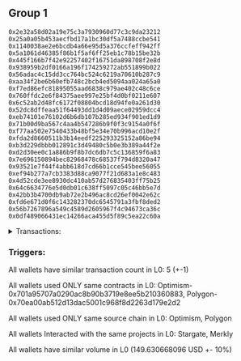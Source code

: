 ## Group 1

```0xd12f743399c98be9b82ff0398ffd6e9210c52a01
0x2e32a58d02a19e75c3a7930960d77c3c9da23212
0x25a0a05b453aecfbd17a1bc30df5a7488ccbe541
0x1140038ae2e6bcdb4a66e95d5a376ccfeff942ff
0x5a1061d46385f86b1f5af6ff25eb1c78b15be32b
0x445f166b7f42e92257402f16751da898708f2e8d
0x938959b2df0166a196f174259272ab551899b022
0x56adac4c15dd3cc764bc524c6219a70610b287c9
0xaa34f2be6b60efb748c2bcb4ed5094aa024a65a0
0xf7ed86efc81895055aad6838c979ae402c48c6ce
0x760ffdc2e6f84375aee997e25bf4d0bf0211e607
0x6c52ab2d48fc6172f08804bcd18d94fe0a261d30
0x52dc8dffeaa51f64493dd1d4d09aece02959dcc4
0xeb74101e76102d6b6db107b285ed934f901ed1d9
0x71b00d9ba567c4aa4b547286b9f0f3c9154a0f6f
0xf77aa502e7540433b48bf5e34e70b996acd10e2f
0xfda2d8660511b3b14eedf225293325152a86be94
0xb3d229dbbb012891c3d49480c5b0e3b389a44f2e
0xd2d30ee0c1a886b9f8b7dc6db7c5c136859f6a83
0x7e696150894bec82968478c68537f794d8320a47
0x93521e7f44f4abb618d7cd66b1cce545bee56055
0xef94b277a7cb3383d88ca9077f21d683a1e8c483
0x4d52cde3ee8930dc410ab57d276835403ff75b25
0x64c6634776e5d0db01c638ff5097c05c46bb5e7d
0x42bb3b4700db9ab72e2b496ac8cd26ef0042e62c
0xfd6e671d0f6c143282370dc6545791a3fbf8ded2
0x56b7267896a549c4589d2605967f4c94673ca36c
0x0df489066431ec14266aca455d5f89c5ea22c60a
```
<details>
<summary>Transactions:</summary>

Hashes: 

Wallet: 0xd12f743399c98be9b82ff0398ffd6e9210c52a01

       Hash: 0x806e5c824dab999f40f3ccc97cca3d693f66d485803c3b5ae152428c7277f810
         - source chain: Optimism
         - destination chain: Polygon
         - project: Stargate
         - contract: 0x701a95707a0290ac8b90b3719e8ee5b210360883
         - value USD: 149.630668096
       Hash: 0x717ec1842800db3453c1853a888457f1f8b7feb359eff810729f04a77dcaecc4
         - source chain: Polygon
         - destination chain: Merit Circle
         - project: Merkly
         - contract: 0x70ea00ab512d13dac5001c968f8d2263d179e2d2
       Hash: 0xbd606e64f175ad253dd5e31b383bf9fe517e523dce26995c918409ca1098cff7
         - source chain: Polygon
         - destination chain: Mode
         - project: Merkly
         - contract: 0x70ea00ab512d13dac5001c968f8d2263d179e2d2
       Hash: 0xe29a91b9a5ea76d0b54fb9a23ab3ab1cf1e381d89874b2b10566ebcaa5bde2d3
         - source chain: Polygon
         - destination chain: Optimism
         - project: Merkly
         - contract: 0x70ea00ab512d13dac5001c968f8d2263d179e2d2
       Hash: 0xf7eef76b6f8393041f44f2955d0f12e49d9ffed05b0fc239bb895111bfc15368
         - source chain: Polygon
         - destination chain: Fuse Mainnet
         - project: Merkly
         - contract: 0x70ea00ab512d13dac5001c968f8d2263d179e2d2
Wallet: 0x2e32a58d02a19e75c3a7930960d77c3c9da23212

       Hash:0xa873a58597b2bdf8500339594a6084fb6a73240463b3caeeda412e3a32e2896f
         - source chain: Optimism
         - destination chain: Polygon
         - project: Stargate
         - contract: 0x701a95707a0290ac8b90b3719e8ee5b210360883
         - value USD: 149.633437126
       Hash:0xa4a2f13b7806f8b449b02ae007de815ced1f9b95c1ed53a6e7e2a4029182ae31
         - source chain: Polygon
         - destination chain: Celo Mainnet
         - project: Merkly
         - contract: 0x70ea00ab512d13dac5001c968f8d2263d179e2d2
       Hash:0x263cc0d239a745d0569cc1c5c2f0ec2e29dbc1eb00bac5e685182583cf8e1491
         - source chain: Polygon
         - destination chain: Fuse Mainnet
         - project: Merkly
         - contract: 0x70ea00ab512d13dac5001c968f8d2263d179e2d2
       Hash:0x8425a878534325d0e282411c1b67b285e299c2d418cccb01e8b1b5ddd43da2f1
         - source chain: Polygon
         - destination chain: Klaytn Mainnet Cypress
         - project: Merkly
         - contract: 0x70ea00ab512d13dac5001c968f8d2263d179e2d2
       Hash:0xef548952e811952f0ac7ad96a7c6fdd2a439ca37aee4096d0e5c8a1340ecfd1d
         - source chain: Polygon
         - destination chain: Klaytn Mainnet Cypress
         - project: Merkly
         - contract: 0x70ea00ab512d13dac5001c968f8d2263d179e2d2
Wallet: 0x25a0a05b453aecfbd17a1bc30df5a7488ccbe541

       Hash:0x7c8559dffcf2acefe7ee2a5aaadbe4661d3f10f7e42d25b53636fec4e951705d
         - source chain: Optimism
         - destination chain: Polygon
         - project: Stargate
         - contract: 0x701a95707a0290ac8b90b3719e8ee5b210360883
         - value USD: 149.629842684
       Hash:0xe02db31fa7b796371f1ffaa8a324bf1fd316f78fb682cfb93660214694e92c7a
         - source chain: Polygon
         - destination chain: Moonbeam
         - project: Merkly
         - contract: 0x70ea00ab512d13dac5001c968f8d2263d179e2d2
       Hash:0x190077f72f344b29743c57546cc01c603bf0e510cca6d8e0a41eb9849243de51
         - source chain: Polygon
         - destination chain: Moonriver
         - project: Merkly
         - contract: 0x70ea00ab512d13dac5001c968f8d2263d179e2d2
       Hash:0xd7062c08f688d104b96d8ec5d532b73778c46786483937e3e23e8e39ded3450e
         - source chain: Polygon
         - destination chain: Gnosis
         - project: Merkly
         - contract: 0x70ea00ab512d13dac5001c968f8d2263d179e2d2
       Hash:0x020e6feb8e8e5a88edd4b387fc6d53be05b383e87b93a51ffdc6c183a419d4ca
         - source chain: Polygon
         - destination chain: Moonbeam
         - project: Merkly
         - contract: 0x70ea00ab512d13dac5001c968f8d2263d179e2d2
Wallet: 0x1140038ae2e6bcdb4a66e95d5a376ccfeff942ff

       Hash:0xa1b8d7c672471870403869a79740ce414133929006c0cb76516df63dfc86fc46
         - source chain: Optimism
         - destination chain: Polygon
         - project: Stargate
         - contract: 0x701a95707a0290ac8b90b3719e8ee5b210360883
         - value USD: 149.634858114
       Hash:0xe972cdd9619dc4a68955280a2ff25915d622cf40a8dffda2c4f61cf5ea7f1aae
         - source chain: Polygon
         - destination chain: DFK
         - project: Merkly
         - contract: 0x70ea00ab512d13dac5001c968f8d2263d179e2d2
       Hash:0x2da12b862164eec7faa53a76c0aa310e3bd858450550d77666b442dd8b1f67e7
         - source chain: Polygon
         - destination chain: Viction
         - project: Merkly
         - contract: 0x70ea00ab512d13dac5001c968f8d2263d179e2d2
       Hash:0xc00ec80d9e51bc6dd3de25e4c504d77cb1c911922c794bf8896c0a90421c9db2
         - source chain: Polygon
         - destination chain: Merit Circle
         - project: Merkly
         - contract: 0x70ea00ab512d13dac5001c968f8d2263d179e2d2
       Hash:0xbbaad10e1b8da529f34f5fe3012140242a89954dd746d8c06a526c056cf5a125
         - source chain: Polygon
         - destination chain: Moonriver
         - project: Merkly
         - contract: 0x70ea00ab512d13dac5001c968f8d2263d179e2d2
Wallet: 0x5a1061d46385f86b1f5af6ff25eb1c78b15be32b

       Hash:0xb44c36b40ecf68f9683bd6ba66a6aab32eb0156079814741e76b194b9225df1a
         - source chain: Optimism
         - destination chain: Polygon
         - project: Stargate
         - contract: 0x701a95707a0290ac8b90b3719e8ee5b210360883
         - value USD: 149.618193975
       Hash:0x943cb92c7a1f4d7a967ef1254d9d51c35eebc73d58f70cbe809e574390921774
         - source chain: Polygon
         - destination chain: Mode
         - project: Merkly
         - contract: 0x70ea00ab512d13dac5001c968f8d2263d179e2d2
       Hash:0x58fc61655cdd6e23afdc9922bb5611b87d6435a5b668269dff50aa58090d756e
         - source chain: Polygon
         - destination chain: Optimism
         - project: Merkly
         - contract: 0x70ea00ab512d13dac5001c968f8d2263d179e2d2
       Hash:0xe07c46fd933dc039c0daa77f743d19379f0c3641ac686a411b5741d58753424a
         - source chain: Polygon
         - destination chain: Celo Mainnet
         - project: Merkly
         - contract: 0x70ea00ab512d13dac5001c968f8d2263d179e2d2
       Hash:0x8a9ad933967eed34e71646c8b712e5b715c59e2af5650b7bb1afec7dc4376fee
         - source chain: Polygon
         - destination chain: Gnosis
         - project: Merkly
         - contract: 0x70ea00ab512d13dac5001c968f8d2263d179e2d2
Wallet: 0x445f166b7f42e92257402f16751da898708f2e8d

       Hash:0x62fa035a6724acaa9357f07aace81f90b31ba1a5be7abfa098d71252391af387
         - source chain: Optimism
         - destination chain: Polygon
         - project: Stargate
         - contract: 0x701a95707a0290ac8b90b3719e8ee5b210360883
         - value USD: 149.598927688
       Hash:0x68b075cf647233956de47104eaa47170b3e40d642e0e79904d44d44be23b2d7d
         - source chain: Polygon
         - destination chain: Fuse Mainnet
         - project: Merkly
         - contract: 0x70ea00ab512d13dac5001c968f8d2263d179e2d2
       Hash:0xbd75f534e1bc64dd541a4fe56746ab1a1f175c386319c80accdf416754eecb28
         - source chain: Polygon
         - destination chain: Klaytn Mainnet Cypress
         - project: Merkly
         - contract: 0x70ea00ab512d13dac5001c968f8d2263d179e2d2
       Hash:0x3973088e9fd8fc4ef79faa4b85003d61a95cf320f9caa10c4660c2d6aef27d84
         - source chain: Polygon
         - destination chain: Moonriver
         - project: Merkly
         - contract: 0x70ea00ab512d13dac5001c968f8d2263d179e2d2
       Hash:0xd0055b6991f282e9fdba13648e651032d302ed87a1ab751c0faf5eaeeb3b9487
         - source chain: Polygon
         - destination chain: DFK
         - project: Merkly
         - contract: 0x70ea00ab512d13dac5001c968f8d2263d179e2d2
Wallet: 0x938959b2df0166a196f174259272ab551899b022

       Hash:0xab92bd5a95aaa7ec0a5bb8c65b5b7fce5934dafb864bf40c3e326cf6444b13dd
         - source chain: Optimism
         - destination chain: Polygon
         - project: Stargate
         - contract: 0x701a95707a0290ac8b90b3719e8ee5b210360883
         - value USD: 149.604650614
       Hash:0x6e26d7e940901dc92146d946c4c57f204fbfc77afb04d0345d83105e3dcbe6a3
         - source chain: Polygon
         - destination chain: Gnosis
         - project: Merkly
         - contract: 0x70ea00ab512d13dac5001c968f8d2263d179e2d2
       Hash:0x3c1d0f32549ab2c2421029bc3545c53a94307c350876d2a543b0e3f97e807827
         - source chain: Polygon
         - destination chain: DFK
         - project: Merkly
         - contract: 0x70ea00ab512d13dac5001c968f8d2263d179e2d2
       Hash:0x754b30144c81d51c79a5ea50eb3b70a446fa7d6c08333e896af1092cc616cec6
         - source chain: Polygon
         - destination chain: Viction
         - project: Merkly
         - contract: 0x70ea00ab512d13dac5001c968f8d2263d179e2d2
       Hash:0x025e5b4652dbdf1a322729339e11cfcd5f990d8ebd75613986eb5bcfedd247e3
         - source chain: Polygon
         - destination chain: Viction
         - project: Merkly
         - contract: 0x70ea00ab512d13dac5001c968f8d2263d179e2d2
Wallet: 0x56adac4c15dd3cc764bc524c6219a70610b287c9

       Hash:0xdc3aa123d203db7b0abd882540450f10f88f7687ec453c1cee78a842d1a8ed38
         - source chain: Optimism
         - destination chain: Polygon
         - project: Stargate
         - contract: 0x701a95707a0290ac8b90b3719e8ee5b210360883
         - value USD: 149.627794142
       Hash:0x9faf196a45454d63415d20b983f9ee11013c4f6ced3610d74e3f4ee12f5b6de2
         - source chain: Polygon
         - destination chain: Merit Circle
         - project: Merkly
         - contract: 0x70ea00ab512d13dac5001c968f8d2263d179e2d2
       Hash:0x2bc5ab7db17d298e252ba430fe2ccac54bfdeba8507f6df19543eead035bd25c
         - source chain: Polygon
         - destination chain: Mode
         - project: Merkly
         - contract: 0x70ea00ab512d13dac5001c968f8d2263d179e2d2
       Hash:0x206c39a571bb6b20406fdb0a354ddc97a3e05b971862b2dc249a8b4c9ae8190a
         - source chain: Polygon
         - destination chain: Optimism
         - project: Merkly
         - contract: 0x70ea00ab512d13dac5001c968f8d2263d179e2d2
       Hash:0xacdc3a15f35c5eec609cf248cd6b3cbda51ff4a3cf17100746cc5949ea31e066
         - source chain: Polygon
         - destination chain: Merit Circle
         - project: Merkly
         - contract: 0x70ea00ab512d13dac5001c968f8d2263d179e2d2
Wallet: 0xaa34f2be6b60efb748c2bcb4ed5094aa024a65a0

       Hash:0xdb80b92c7d28901087ff19d707e0ced14062221fd9e766a0762e00c8c9039865
         - source chain: Optimism
         - destination chain: Polygon
         - project: Stargate
         - contract: 0x701a95707a0290ac8b90b3719e8ee5b210360883
         - value USD: 149.62484624
       Hash:0x5ce8140ccecb3a2403c8f2ab8be02e2674bb0d1e79ca5ab854b7d2b337704e33
         - source chain: Polygon
         - destination chain: Celo Mainnet
         - project: Merkly
         - contract: 0x70ea00ab512d13dac5001c968f8d2263d179e2d2
       Hash:0xa1fecd584dff479c39b59f2193b3ce586db5158bc08c45d41259dbaf3cee8e92
         - source chain: Polygon
         - destination chain: Klaytn Mainnet Cypress
         - project: Merkly
         - contract: 0x70ea00ab512d13dac5001c968f8d2263d179e2d2
       Hash:0x71abaf7628b90b4f292d1888ab43ef40442eed74b74fed4dc7fe14a89e4d99f5
         - source chain: Polygon
         - destination chain: Moonbeam
         - project: Merkly
         - contract: 0x70ea00ab512d13dac5001c968f8d2263d179e2d2
       Hash:0x9817323bc9d98cd49f494cb0997837d2fdeb1689b28d4b09da28a22a0a6b7f9c
         - source chain: Polygon
         - destination chain: Mode
         - project: Merkly
         - contract: 0x70ea00ab512d13dac5001c968f8d2263d179e2d2
Wallet: 0xf7ed86efc81895055aad6838c979ae402c48c6ce

       Hash:0x96ed65b7e9d878f4cd41f1329e1a011a4731c3421957fa32cdc3fd579724a8c1
         - source chain: Optimism
         - destination chain: Polygon
         - project: Stargate
         - contract: 0x701a95707a0290ac8b90b3719e8ee5b210360883
         - value USD: 149.62421469
       Hash:0x9ecc768164533217e62bb72846f7f0109c19bbca88712d7f599f08b1a8e29d80
         - source chain: Polygon
         - destination chain: Moonriver
         - project: Merkly
         - contract: 0x70ea00ab512d13dac5001c968f8d2263d179e2d2
       Hash:0xc538d1ec5459bf3a3ac4da071fb1290760082e1f94bd0a64b887fafd384f6df8
         - source chain: Polygon
         - destination chain: Gnosis
         - project: Merkly
         - contract: 0x70ea00ab512d13dac5001c968f8d2263d179e2d2
       Hash:0x3663be09e939aa96da38eecb2d77ca02118c8231208b45aabc175abf860060c5
         - source chain: Polygon
         - destination chain: DFK
         - project: Merkly
         - contract: 0x70ea00ab512d13dac5001c968f8d2263d179e2d2
       Hash:0x591ecaa81c596fbb2b734fce35f52f33332e64b85ea55e1ec90242d401101ea1
         - source chain: Polygon
         - destination chain: Aptos
         - project: Merkly
         - contract: 0x70ea00ab512d13dac5001c968f8d2263d179e2d2
Wallet: 0x760ffdc2e6f84375aee997e25bf4d0bf0211e607

       Hash:0xea427042e77bc88c3b81bfb23a53f75296cae39e69ccd5b1a7cdb5d139276292
         - source chain: Optimism
         - destination chain: Polygon
         - project: Stargate
         - contract: 0x701a95707a0290ac8b90b3719e8ee5b210360883
         - value USD: 149.644551215
       Hash:0x3a4da4b656fb6224de58c1149f55a94d1e376ee3bdcb260b2a1238ae199e7aa6
         - source chain: Polygon
         - destination chain: Viction
         - project: Merkly
         - contract: 0x70ea00ab512d13dac5001c968f8d2263d179e2d2
       Hash:0xe7e2eada8e61bede71adaf7ed3c779b909961555a291b938c16a088efb04825b
         - source chain: Polygon
         - destination chain: Merit Circle
         - project: Merkly
         - contract: 0x70ea00ab512d13dac5001c968f8d2263d179e2d2
       Hash:0x7dd7c2cf97f972e12a0a66a058147dec4d249ba148703ec900ab7ad5ff1792d7
         - source chain: Polygon
         - destination chain: Mode
         - project: Merkly
         - contract: 0x70ea00ab512d13dac5001c968f8d2263d179e2d2
       Hash:0x3ea5b578f202363825bd3c4ef746b0a2619020deb0eb893dfa6f3121f1901d25
         - source chain: Polygon
         - destination chain: Celo Mainnet
         - project: Merkly
         - contract: 0x70ea00ab512d13dac5001c968f8d2263d179e2d2
Wallet: 0x6c52ab2d48fc6172f08804bcd18d94fe0a261d30

       Hash:0x350582f6a8b18b75d0f76254ee7fcb5e867d5ee5c1558f2bf7da4374b8ea2711
         - source chain: Optimism
         - destination chain: Polygon
         - project: Stargate
         - contract: 0x701a95707a0290ac8b90b3719e8ee5b210360883
         - value USD: 149.642646571
       Hash:0x23f119423865205b2fc2485e167d3fb3d04371987cf59bb3e8a63abe48dee647
         - source chain: Polygon
         - destination chain: Optimism
         - project: Merkly
         - contract: 0x70ea00ab512d13dac5001c968f8d2263d179e2d2
       Hash:0xe038028bd49cf2908b977a31ca1008bb9c1a39ebc780921dba15b9157f274d58
         - source chain: Polygon
         - destination chain: Celo Mainnet
         - project: Merkly
         - contract: 0x70ea00ab512d13dac5001c968f8d2263d179e2d2
       Hash:0x75b2960d1dfdbf676b8e831f95a5c57d5aa984be253a6cf49a538241b1498890
         - source chain: Polygon
         - destination chain: Fuse Mainnet
         - project: Merkly
         - contract: 0x70ea00ab512d13dac5001c968f8d2263d179e2d2
       Hash:0x8f91fa9f6e328ed8873b2a1a36a4c6814273549f979657bb4cfb961e88fb4f4c
         - source chain: Polygon
         - destination chain: Fuse Mainnet
         - project: Merkly
         - contract: 0x70ea00ab512d13dac5001c968f8d2263d179e2d2
Wallet: 0x52dc8dffeaa51f64493dd1d4d09aece02959dcc4

       Hash:0x1f95be170bd154a5c0ab4cf63fa0d5abb994bef48c093d0ae47ae985049ca500
         - source chain: Optimism
         - destination chain: Polygon
         - project: Stargate
         - contract: 0x701a95707a0290ac8b90b3719e8ee5b210360883
         - value USD: 149.632326916
       Hash:0x9216aed06f17ea51a605257d8b10c1cbffbb610e8c82ce831f311d471a087224
         - source chain: Polygon
         - destination chain: Klaytn Mainnet Cypress
         - project: Merkly
         - contract: 0x70ea00ab512d13dac5001c968f8d2263d179e2d2
       Hash:0xec344e27b6d26ee20f9f27a619105cff151531d15c41bd63c32eb193f46cc32b
         - source chain: Polygon
         - destination chain: Moonbeam
         - project: Merkly
         - contract: 0x70ea00ab512d13dac5001c968f8d2263d179e2d2
       Hash:0x9d504c709d4a2b86bf9641ad263aa51acfb2a326c0268aec8be9e35bbafba9d5
         - source chain: Polygon
         - destination chain: Moonriver
         - project: Merkly
         - contract: 0x70ea00ab512d13dac5001c968f8d2263d179e2d2
       Hash:0x3d0586dac941a33c2a2c5e08ae213cc876dfe30aa2b26cb455feaa9708d44551
         - source chain: Polygon
         - destination chain: Klaytn Mainnet Cypress
         - project: Merkly
         - contract: 0x70ea00ab512d13dac5001c968f8d2263d179e2d2
Wallet: 0xeb74101e76102d6b6db107b285ed934f901ed1d9

       Hash:0x6cb8488267f9012976abad92c390507e7568702a62f8a3c7c06bc44499757db6
         - source chain: Optimism
         - destination chain: Polygon
         - project: Stargate
         - contract: 0x701a95707a0290ac8b90b3719e8ee5b210360883
         - value USD: 149.627202563
       Hash:0xf4d59ceff4bb162d15cf6b5046e5108bf5d2a442bdace7d543ec4df84816d5c7
         - source chain: Polygon
         - destination chain: Gnosis
         - project: Merkly
         - contract: 0x70ea00ab512d13dac5001c968f8d2263d179e2d2
       Hash:0x4d9440ef1f02cec05eb6be235d790d75f1d6c96aeac598c554a4aacf84088485
         - source chain: Polygon
         - destination chain: DFK
         - project: Merkly
         - contract: 0x70ea00ab512d13dac5001c968f8d2263d179e2d2
       Hash:0x3fe8ffd4e520061c074649b051972d8d57de41e44d7a6af0f8ab7172a6857b2c
         - source chain: Polygon
         - destination chain: Viction
         - project: Merkly
         - contract: 0x70ea00ab512d13dac5001c968f8d2263d179e2d2
       Hash:0x6b345b64b53ecd8a03aaef80416e8beb72dba19ae52813545522e2628be6dc6b
         - source chain: Polygon
         - destination chain: Moonbeam
         - project: Merkly
         - contract: 0x70ea00ab512d13dac5001c968f8d2263d179e2d2
Wallet: 0x71b00d9ba567c4aa4b547286b9f0f3c9154a0f6f

       Hash:0xfbc197b996a3057f06567f031b8381c3729217ba5126b7fb67c83c306c70c9a1
         - source chain: Optimism
         - destination chain: Polygon
         - project: Stargate
         - contract: 0x701a95707a0290ac8b90b3719e8ee5b210360883
         - value USD: 149.61706278
       Hash:0xce1fa3ab1763aad442bb7c878022025d9c56a38392a2c39bbc6e1ecd0f6b3b61
         - source chain: Polygon
         - destination chain: Merit Circle
         - project: Merkly
         - contract: 0x70ea00ab512d13dac5001c968f8d2263d179e2d2
       Hash:0xf7248e7ae4cf7928ecc071cab91ad6c189f48aa7eba91be64dfec290de092f3f
         - source chain: Polygon
         - destination chain: Mode
         - project: Merkly
         - contract: 0x70ea00ab512d13dac5001c968f8d2263d179e2d2
       Hash:0x5a8e452e5e65638bee1f782bc053ebf9902757352a247c77b21d43e6f28b265f
         - source chain: Polygon
         - destination chain: Celo Mainnet
         - project: Merkly
         - contract: 0x70ea00ab512d13dac5001c968f8d2263d179e2d2
       Hash:0x7179b3493a2f808757a082efbb5736107d4e2afe9e3ba5b3e8f8fa72dd6aa000
         - source chain: Polygon
         - destination chain: Moonriver
         - project: Merkly
         - contract: 0x70ea00ab512d13dac5001c968f8d2263d179e2d2
Wallet: 0xf77aa502e7540433b48bf5e34e70b996acd10e2f

       Hash:0x6e0290849ea091f9428af5fc7a847d3cfbff1c6369360649e7d84cb55c3b6ace
         - source chain: Optimism
         - destination chain: Polygon
         - project: Stargate
         - contract: 0x701a95707a0290ac8b90b3719e8ee5b210360883
         - value USD: 149.638411585
       Hash:0x65b91adeda2d7ad1a6fd8404c6978ef50a69fb85ee2904c3a82c7b753b7dd816
         - source chain: Polygon
         - destination chain: Fuse Mainnet
         - project: Merkly
         - contract: 0x70ea00ab512d13dac5001c968f8d2263d179e2d2
       Hash:0x9acdb3f91354788419e3b7bd77fa3968f630286969b71bcaa2dcb9baef941716
         - source chain: Polygon
         - destination chain: Klaytn Mainnet Cypress
         - project: Merkly
         - contract: 0x70ea00ab512d13dac5001c968f8d2263d179e2d2
       Hash:0x47b53ef72303f8c4c461f5ecc6bbe27e6b75b908cf3e6d418c6ee2921bc77e99
         - source chain: Polygon
         - destination chain: Moonbeam
         - project: Merkly
         - contract: 0x70ea00ab512d13dac5001c968f8d2263d179e2d2
       Hash:0x6e8f5bcd85463c889e5ee424b01875b6493e1b37b95696bf18782699ffceb307
         - source chain: Polygon
         - destination chain: Gnosis
         - project: Merkly
         - contract: 0x70ea00ab512d13dac5001c968f8d2263d179e2d2
Wallet: 0xfda2d8660511b3b14eedf225293325152a86be94

       Hash:0xa9559a6b1881f7c981d99eb2bcc9eb50dd1c85290d717f131a4ef13d3e69844a
         - source chain: Optimism
         - destination chain: Polygon
         - project: Stargate
         - contract: 0x701a95707a0290ac8b90b3719e8ee5b210360883
         - value USD: 149.635244839
       Hash:0xddb45b98637dcd11486671c002b167868b4f4d1af1b1b187e42c820b48d1e778
         - source chain: Polygon
         - destination chain: Moonriver
         - project: Merkly
         - contract: 0x70ea00ab512d13dac5001c968f8d2263d179e2d2
       Hash:0x8a0d24c0400979e47260d63d25ba5f477c6917b2eb8298295ac3cad28393ab89
         - source chain: Polygon
         - destination chain: Gnosis
         - project: Merkly
         - contract: 0x70ea00ab512d13dac5001c968f8d2263d179e2d2
       Hash:0x7add5db8beff3842598229b295cbc1afce6c7864f0ce4934f7c9554248972275
         - source chain: Polygon
         - destination chain: DFK
         - project: Merkly
         - contract: 0x70ea00ab512d13dac5001c968f8d2263d179e2d2
       Hash:0x711637682b5bed3c27322cf2b126afbfd2f78a813120e8fa7d304d7390c89d52
         - source chain: Polygon
         - destination chain: DFK
         - project: Merkly
         - contract: 0x70ea00ab512d13dac5001c968f8d2263d179e2d2
Wallet: 0xb3d229dbbb012891c3d49480c5b0e3b389a44f2e

       Hash:0x66ea7b83ea25f4aff2b7ecffef89e48e8ec2e4e280a3be10333ac0b973c6bfb1
         - source chain: Optimism
         - destination chain: Polygon
         - project: Stargate
         - contract: 0x701a95707a0290ac8b90b3719e8ee5b210360883
         - value USD: 149.646082125
       Hash:0xfab884c85404004cdcbb9b6537a7f212cb558f901b7d9667f9fb761305856d68
         - source chain: Polygon
         - destination chain: Viction
         - project: Merkly
         - contract: 0x70ea00ab512d13dac5001c968f8d2263d179e2d2
       Hash:0xc4fa6658f1e205c254e70ddd4b3a5e3c6a51df0bf146a016226b52579fcbf436
         - source chain: Polygon
         - destination chain: Merit Circle
         - project: Merkly
         - contract: 0x70ea00ab512d13dac5001c968f8d2263d179e2d2
       Hash:0x75df7126d94691617a4e9b68fc253c2908a9e04f01c99f5affa937dd5a470113
         - source chain: Polygon
         - destination chain: Mode
         - project: Merkly
         - contract: 0x70ea00ab512d13dac5001c968f8d2263d179e2d2
       Hash:0x1a725b690bbb251dd40f3a0688b0cd43130d52834e1af16ef678f6dc089461bc
         - source chain: Polygon
         - destination chain: Viction
         - project: Merkly
         - contract: 0x70ea00ab512d13dac5001c968f8d2263d179e2d2
Wallet: 0xd2d30ee0c1a886b9f8b7dc6db7c5c136859f6a83

       Hash:0x94246dc030a51b989e29f52d73c42a4101bf60c56979791debbad438799b41b1
         - source chain: Optimism
         - destination chain: Polygon
         - project: Stargate
         - contract: 0x701a95707a0290ac8b90b3719e8ee5b210360883
         - value USD: 149.632852542
       Hash:0xb7053202d6eb20aea166760db0de87ac1f9437886261e15c49da37be665eafa1
         - source chain: Polygon
         - destination chain: Optimism
         - project: Merkly
         - contract: 0x70ea00ab512d13dac5001c968f8d2263d179e2d2
       Hash:0x6d6dad27723af75e79d4c8392dfa388ca8ce4bb3c7ada2dfa48ad5441f05f26a
         - source chain: Polygon
         - destination chain: Celo Mainnet
         - project: Merkly
         - contract: 0x70ea00ab512d13dac5001c968f8d2263d179e2d2
       Hash:0xc7fccd4f9a76d6d91e3109b24096882b1c1add26a317e34fbfb239e86436da12
         - source chain: Polygon
         - destination chain: Fuse Mainnet
         - project: Merkly
         - contract: 0x70ea00ab512d13dac5001c968f8d2263d179e2d2
       Hash:0x58b66c7f99d4860fcbacb4a1879bbe853dce34b0cf1d3478a73800c49af47fed
         - source chain: Polygon
         - destination chain: Merit Circle
         - project: Merkly
         - contract: 0x70ea00ab512d13dac5001c968f8d2263d179e2d2
Wallet: 0x7e696150894bec82968478c68537f794d8320a47

       Hash:0xce3ac97f43d47c10b2b213c15bb25a491561e0214d2e27204fc7a688a0c22c96
         - source chain: Optimism
         - destination chain: Polygon
         - project: Stargate
         - contract: 0x701a95707a0290ac8b90b3719e8ee5b210360883
         - value USD: 149.634924067
       Hash:0x422a549952934cecad9c2a323b114457d497fef9bbcc0b6842c20e200dd23376
         - source chain: Polygon
         - destination chain: Klaytn Mainnet Cypress
         - project: Merkly
         - contract: 0x70ea00ab512d13dac5001c968f8d2263d179e2d2
       Hash:0xfd937f1c6f306fd0d3f5c05a80165fbb70e8bd7778d6066fb6917a20b3dd8daf
         - source chain: Polygon
         - destination chain: Moonbeam
         - project: Merkly
         - contract: 0x70ea00ab512d13dac5001c968f8d2263d179e2d2
       Hash:0x6af3e075e2425c1838da0a19ae02f0270922a9485467db4e314f0d76e86c9981
         - source chain: Polygon
         - destination chain: Moonriver
         - project: Merkly
         - contract: 0x70ea00ab512d13dac5001c968f8d2263d179e2d2
       Hash:0x820c9fdafcd2fbd63a5e65f5e1a84ea3cd3d08a27595dce8c8bc44b4af56bc6f
         - source chain: Polygon
         - destination chain: Mode
         - project: Merkly
         - contract: 0x70ea00ab512d13dac5001c968f8d2263d179e2d2
Wallet: 0x93521e7f44f4abb618d7cd66b1cce545bee56055

       Hash:0x8088e1e268971b8b56e0f0652da119658451055dcd2a6af6952322b7e56dd081
         - source chain: Optimism
         - destination chain: Polygon
         - project: Stargate
         - contract: 0x701a95707a0290ac8b90b3719e8ee5b210360883
         - value USD: 149.639047133
       Hash:0x783f42042f926c932af7493d2543a69391823bd7fda2ba554745fa8a695486f3
         - source chain: Polygon
         - destination chain: Gnosis
         - project: Merkly
         - contract: 0x70ea00ab512d13dac5001c968f8d2263d179e2d2
       Hash:0x31bb5af9bb7433dba9bef689075065837b2c86f27dae64a7a257c9f25cc836e8
         - source chain: Polygon
         - destination chain: DFK
         - project: Merkly
         - contract: 0x70ea00ab512d13dac5001c968f8d2263d179e2d2
       Hash:0x4a36032e663fa9bb7159fc5bdd7e409669a4374945e3c2b84c3c4d74920759bc
         - source chain: Polygon
         - destination chain: Viction
         - project: Merkly
         - contract: 0x70ea00ab512d13dac5001c968f8d2263d179e2d2
       Hash:0x1c96f6d3b1abe47b54c2201563adc6952f19d2cd13832ed5c72809949eaab754
         - source chain: Polygon
         - destination chain: Aptos
         - project: Merkly
         - contract: 0x70ea00ab512d13dac5001c968f8d2263d179e2d2
Wallet: 0xef94b277a7cb3383d88ca9077f21d683a1e8c483

       Hash:0x29e1c9ebfc3be9391a25f91137bc799616f2942c8a7ec00b30ac2dfe6916eb71
         - source chain: Optimism
         - destination chain: Polygon
         - project: Stargate
         - contract: 0x701a95707a0290ac8b90b3719e8ee5b210360883
         - value USD: 149.640274259
       Hash:0xd33e6f765b8d37c24c38b58c11db691decd811d0ddaa3abee06651c35978c13c
         - source chain: Polygon
         - destination chain: Merit Circle
         - project: Merkly
         - contract: 0x70ea00ab512d13dac5001c968f8d2263d179e2d2
       Hash:0xe8fc9f0ad769119e15cd245b5bd03dbab6abcaadc9adbf66bff159b45af06179
         - source chain: Polygon
         - destination chain: Mode
         - project: Merkly
         - contract: 0x70ea00ab512d13dac5001c968f8d2263d179e2d2
       Hash:0x88254bce35753ac2fb051375810357c34f25424af10481ea9cb1563813dd3929
         - source chain: Polygon
         - destination chain: Optimism
         - project: Merkly
         - contract: 0x70ea00ab512d13dac5001c968f8d2263d179e2d2
       Hash:0x04f85d85ec0ca5e9b7def18c7049f39352560e4758bbc58097e18373eeb088a3
         - source chain: Polygon
         - destination chain: Celo Mainnet
         - project: Merkly
         - contract: 0x70ea00ab512d13dac5001c968f8d2263d179e2d2
Wallet: 0x4d52cde3ee8930dc410ab57d276835403ff75b25

       Hash:0xffdd8a4b1dbad16de8035c52930f33e7dd8bc2d5cb4def1c24210f8800173578
         - source chain: Optimism
         - destination chain: Polygon
         - project: Stargate
         - contract: 0x701a95707a0290ac8b90b3719e8ee5b210360883
         - value USD: 149.637277392
       Hash:0x89967de382ebfa260ef04d0ae7ce5389244c12c7164e56eca0f57701b635c7b0
         - source chain: Polygon
         - destination chain: Celo Mainnet
         - project: Merkly
         - contract: 0x70ea00ab512d13dac5001c968f8d2263d179e2d2
       Hash:0x5b99f0ac72cf2864218c9e6eb79cccfb45f61bcc858cc152875a86e09c25a462
         - source chain: Polygon
         - destination chain: Fuse Mainnet
         - project: Merkly
         - contract: 0x70ea00ab512d13dac5001c968f8d2263d179e2d2
       Hash:0x097bc8bc168226c8d9a45a4d73ae4f9f51a5e167657777b766aebb3bb1ac894f
         - source chain: Polygon
         - destination chain: Klaytn Mainnet Cypress
         - project: Merkly
         - contract: 0x70ea00ab512d13dac5001c968f8d2263d179e2d2
       Hash:0xeb78761469e66104565261899555661b436b43641ec650f6cb0c928183757f8e
         - source chain: Polygon
         - destination chain: Fuse Mainnet
         - project: Merkly
         - contract: 0x70ea00ab512d13dac5001c968f8d2263d179e2d2
Wallet: 0x64c6634776e5d0db01c638ff5097c05c46bb5e7d

       Hash:0xb1993f7938365e4a223d99b3a5dba3c0ebf735b99cbb8c9a1931d13ba617fac5
         - source chain: Optimism
         - destination chain: Polygon
         - project: Stargate
         - contract: 0x701a95707a0290ac8b90b3719e8ee5b210360883
         - value USD: 149.628714487
       Hash:0xa3cd74c292608ba77ba0210faf10e051400de1b142dd1b012024ebd630bcdf26
         - source chain: Polygon
         - destination chain: Moonbeam
         - project: Merkly
         - contract: 0x70ea00ab512d13dac5001c968f8d2263d179e2d2
       Hash:0xcc942d828d646bc2cc6d36088dd00344c099520db1e1329fa9052ebe62af6b15
         - source chain: Polygon
         - destination chain: Moonriver
         - project: Merkly
         - contract: 0x70ea00ab512d13dac5001c968f8d2263d179e2d2
       Hash:0x310766ffc1e724f2de1c085409ef7bef10212ddfa6ae2b5ffeb8401dcceee8bd
         - source chain: Polygon
         - destination chain: Gnosis
         - project: Merkly
         - contract: 0x70ea00ab512d13dac5001c968f8d2263d179e2d2
       Hash:0x28be80be4627bb564835786afd6d58e8e1761222fef59500964bb49fdb4174fd
         - source chain: Polygon
         - destination chain: Klaytn Mainnet Cypress
         - project: Merkly
         - contract: 0x70ea00ab512d13dac5001c968f8d2263d179e2d2
Wallet: 0x42bb3b4700db9ab72e2b496ac8cd26ef0042e62c

       Hash:0x0cb70e74dee02235cca6f1ff3328c75e73a2208bf05be0c540569881c516baf6
         - source chain: Optimism
         - destination chain: Polygon
         - project: Stargate
         - contract: 0x701a95707a0290ac8b90b3719e8ee5b210360883
         - value USD: 149.62783911
       Hash:0x3fb6dcafe5e4871aaceca3fd91f6fbaa1505029dcf39c71d840687276a4ae0d5
         - source chain: Polygon
         - destination chain: DFK
         - project: Merkly
         - contract: 0x70ea00ab512d13dac5001c968f8d2263d179e2d2
       Hash:0xdce0ee6d9791033811c3b699bf91eabc44004953932c5c6d787eaaaf00341b21
         - source chain: Polygon
         - destination chain: Viction
         - project: Merkly
         - contract: 0x70ea00ab512d13dac5001c968f8d2263d179e2d2
       Hash:0x96c990af16f5af06c625269fd33e17018f28bfa18b0b0a4a1a6e9508319636cd
         - source chain: Polygon
         - destination chain: Merit Circle
         - project: Merkly
         - contract: 0x70ea00ab512d13dac5001c968f8d2263d179e2d2
       Hash:0x89186ac28a92dbd12f177551c1b17effc1f58e08b08b50c0bcbf76dbf8c4df2b
         - source chain: Polygon
         - destination chain: Moonbeam
         - project: Merkly
         - contract: 0x70ea00ab512d13dac5001c968f8d2263d179e2d2
Wallet: 0xfd6e671d0f6c143282370dc6545791a3fbf8ded2

       Hash:0xf8ff369e4b0063b298cfcfcd8ebdce33ea757e9de4550cd85e3a549661daaa36
         - source chain: Optimism
         - destination chain: Polygon
         - project: Stargate
         - contract: 0x701a95707a0290ac8b90b3719e8ee5b210360883
         - value USD: 149.628321766
       Hash:0x0c0e9ee999e22adf6a380bbbbe4a606e90fef2a6912cd836defc15232f1abcb9
         - source chain: Polygon
         - destination chain: Mode
         - project: Merkly
         - contract: 0x70ea00ab512d13dac5001c968f8d2263d179e2d2
       Hash:0x8a7bd6a11d6d005f8aeacce649be4e04888c8b00e6d4f26e61d689bf8218513b
         - source chain: Polygon
         - destination chain: Optimism
         - project: Merkly
         - contract: 0x70ea00ab512d13dac5001c968f8d2263d179e2d2
       Hash:0x022d2d113ed9e2093665374f070c299978abde342ab954f4ef39670ab3c7e8cc
         - source chain: Polygon
         - destination chain: Fuse Mainnet
         - project: Merkly
         - contract: 0x70ea00ab512d13dac5001c968f8d2263d179e2d2
       Hash:0x060e3350b5b3514768cc4c2df3d6709c79bd9d86014f4361342f7bc5f1ff6e65
         - source chain: Polygon
         - destination chain: Moonriver
         - project: Merkly
         - contract: 0x70ea00ab512d13dac5001c968f8d2263d179e2d2
Wallet: 0x56b7267896a549c4589d2605967f4c94673ca36c

       Hash:0x64da7961af45c802a3d359dd694fcd8f9f564e6a3d59fd59f6c438c597c92b85
         - source chain: Optimism
         - destination chain: Polygon
         - project: Stargate
         - contract: 0x701a95707a0290ac8b90b3719e8ee5b210360883
         - value USD: 149.662234629
       Hash:0x531448b27e3239a281c34f884d70b6c921e2288ed4ed70fdcc33958fbb5489e3
         - source chain: Polygon
         - destination chain: Klaytn Mainnet Cypress
         - project: Merkly
         - contract: 0x70ea00ab512d13dac5001c968f8d2263d179e2d2
       Hash:0x67085175a00be75931c6af4dfbd57b222bae64a5b926cc1a0c591fb802206725
         - source chain: Polygon
         - destination chain: Moonbeam
         - project: Merkly
         - contract: 0x70ea00ab512d13dac5001c968f8d2263d179e2d2
       Hash:0x94749bbedea8863d37c8077f4737a84da075db132edcd2f078de4ae9ba97d799
         - source chain: Polygon
         - destination chain: Moonriver
         - project: Merkly
         - contract: 0x70ea00ab512d13dac5001c968f8d2263d179e2d2
       Hash:0xe3edf69972440e1dc9ba6c5367b57ec38635cdce1c508a568f65fa8a1fbf2a13
         - source chain: Polygon
         - destination chain: Gnosis
         - project: Merkly
         - contract: 0x70ea00ab512d13dac5001c968f8d2263d179e2d2
Wallet: 0x0df489066431ec14266aca455d5f89c5ea22c60a

       Hash:0x33c5739d07d66a99de9fc1d83ae8c669708a17a4f529aa1fc3d319db37906211
         - source chain: Optimism
         - destination chain: Polygon
         - project: Stargate
         - contract: 0x701a95707a0290ac8b90b3719e8ee5b210360883
         - value USD: 149.540270437
       Hash:0x04945c565bb73a22e4a7157c5752ee7ff9f091b5f8ad8c0f2e3e2e8b18d6b0dc
         - source chain: Polygon
         - destination chain: Gnosis
         - project: Merkly
         - contract: 0x70ea00ab512d13dac5001c968f8d2263d179e2d2
       Hash:0xf743465d004a822c2c68d2fde407f38e46f1f13803693adcad1ea1a8361d5cad
         - source chain: Polygon
         - destination chain: Viction
         - project: Merkly
         - contract: 0x70ea00ab512d13dac5001c968f8d2263d179e2d2
       Hash:0x77ee647ad81842266b05a68cac044f35e8e251778c42356136425c985302dea9
         - source chain: Polygon
         - destination chain: Merit Circle
         - project: Merkly
         - contract: 0x70ea00ab512d13dac5001c968f8d2263d179e2d2
       Hash:0x835d4285b259819f3ee82265829417d5b6b5b7e7cbc08dfee62177652f2c4914
         - source chain: Polygon
         - destination chain: DFK
         - project: Merkly
         - contract: 0x70ea00ab512d13dac5001c968f8d2263d179e2d2

</details>


### Triggers: 
All wallets have similar transaction count in L0: 5 (+-1)

All wallets used ONLY same contracts in L0: Optimism-0x701a95707a0290ac8b90b3719e8ee5b210360883, Polygon-0x70ea00ab512d13dac5001c968f8d2263d179e2d2

All wallets used ONLY same source chain in L0: Optimism, Polygon

All wallets Interacted with the same projects in L0: Stargate, Merkly

All wallets have similar volume in L0 (149.630668096 USD +- 10%)

